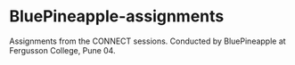 # BluePineapple-assignments
Assignments from the CONNECT sessions. Conducted by BluePineapple at Fergusson College, Pune 04.
